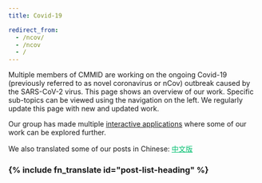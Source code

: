 ```yaml
---
title: Covid-19

redirect_from:
  - /ncov/
  - /ncov
  - /
---
```


Multiple members of CMMID are working on the ongoing Covid-19 (previously referred to as novel coronavirus or nCov) outbreak caused by the SARS-CoV-2 virus.
This page shows an overview of our work. Specific sub-topics can be viewed using the navigation on the left. We regularly update this page with new and updated work.

Our group has made multiple <a href="/visualisations" target="_blank">interactive applications</a> where some of our work can be explored further.

We also translated some of our posts in Chinese: <a style="color: #00BF6F;" title="中文版" href="zh-cn">中文版</a>

<h3>{% include fn_translate id="post-list-heading" %}</h3>
